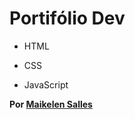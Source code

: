 # Portifólio Dev

- HTML

- CSS

- JavaScript

**Por [Maikelen Salles](https://maikelensalles.site/)**